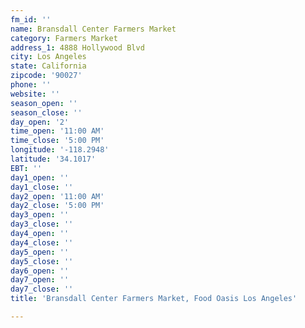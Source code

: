 ```yaml
---
fm_id: ''
name: Bransdall Center Farmers Market
category: Farmers Market
address_1: 4888 Hollywood Blvd
city: Los Angeles
state: California
zipcode: '90027'
phone: ''
website: ''
season_open: ''
season_close: ''
day_open: '2'
time_open: '11:00 AM'
time_close: '5:00 PM'
longitude: '-118.2948'
latitude: '34.1017'
EBT: ''
day1_open: ''
day1_close: ''
day2_open: '11:00 AM'
day2_close: '5:00 PM'
day3_open: ''
day3_close: ''
day4_open: ''
day4_close: ''
day5_open: ''
day5_close: ''
day6_open: ''
day7_open: ''
day7_close: ''
title: 'Bransdall Center Farmers Market, Food Oasis Los Angeles'

---
```

